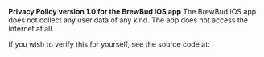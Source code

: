 **Privacy Policy version 1.0 for the BrewBud iOS app**
The BrewBud iOS app does not collect any user data of any kind. The app does not access the Internet at all.

If you wish to verify this for yourself, see the source code at: 
